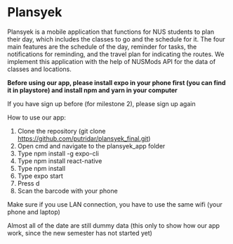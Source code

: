 # Plansyek

Plansyek is a mobile application that functions for NUS students to plan their day, which includes the classes to go and the schedule for it. The four main features are the schedule of the day, reminder for tasks, the notifications for reminding, and the travel plan for indicating the routes. We implement this application with the help of NUSMods API for the data of classes and locations.

**Before using our app, please install expo in your phone first (you can find it in playstore) and install npm and yarn in your computer**

If you have sign up before (for milestone 2), please sign up again

How to use our app:

1. Clone the repository (git clone https://github.com/putridar/plansyek_final.git)
2. Open cmd and navigate to the plansyek_app folder
3. Type npm install -g expo-cli
4. Type npm install react-native
5. Type npm install
6. Type expo start
7. Press d
8. Scan the barcode with your phone

Make sure if you use LAN connection, you have to use the same wifi (your phone and laptop)

Almost all of the date are still dummy data (this only to show how our app work, since the new semester has not started yet)

